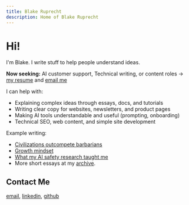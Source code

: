 ```yaml
---
title: Blake Ruprecht
description: Home of Blake Ruprecht
---
```

# Hi!
I'm Blake. I write stuff to help people understand ideas.

**Now seeking:** AI customer support, Technical writing, or content roles → [my resume](/cv.pdf) and [email me](mailto:blakecruprecht@gmail.com)

I can help with:
- Explaining complex ideas through essays, docs, and tutorials
- Writing clear copy for websites, newsletters, and product pages
- Making AI tools understandable and useful (prompting, onboarding)
- Technical SEO, web content, and simple site development

Example writing:
- [Civilizations outcompete barbarians](/civilization)
- [Growth mindset](/growth-mindset)
- [What my AI safety research taught me](/research)
- More short essays at my [archive](/archive).

## Contact Me
[email](mailto:blakecruprecht@gmail.com), [linkedin](https://linkedin.com/in/BlakeRuprecht), [github](https://github.com/BlakeRuprecht)